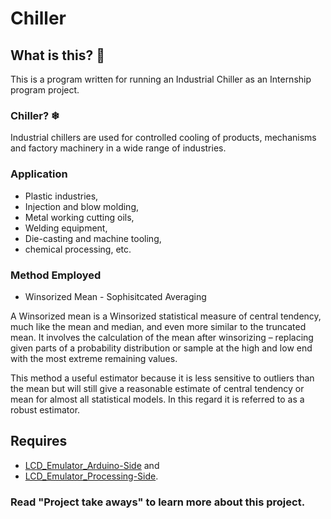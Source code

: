# Chiller

## What is this? 🤔
This is a program written for running an Industrial Chiller as an Internship program project.

### Chiller? ❄
Industrial chillers are used for controlled cooling of products, mechanisms and factory machinery in a wide range of industries.

### Application
 * Plastic industries,
 * Injection and blow molding,
 * Metal working cutting oils,
 * Welding equipment,
 * Die-casting and machine tooling,
 * chemical processing, etc.

### Method Employed
* Winsorized Mean - Sophisitcated Averaging

A Winsorized mean is a Winsorized statistical measure of central tendency, much like the mean and median, and even more similar to the truncated mean. It involves the calculation of the mean after winsorizing – replacing given parts of a probability distribution or sample at the high and low end with the most extreme remaining values.

This method a useful estimator because it is less sensitive to outliers than the mean but will still give a reasonable estimate of central tendency or mean for almost all statistical models. In this regard it is referred to as a robust estimator.


## Requires
* [LCD_Emulator_Arduino-Side](https://github.com/AbelWondafrash/LCD_Emulator_Arduino-side) and
* [LCD_Emulator_Processing-Side](https://github.com/AbelWondafrash/LCD_Emulator_Processing-Side).


### Read "Project take aways" to learn more about this project.
